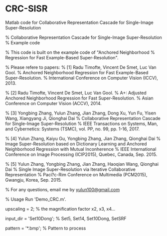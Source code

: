 # CRC-SISR
Matlab code for Collaborative Representation Cascade for Single-Image Super-Resolution

% Collaborative Representation Cascade for Single-Image Super-Resolution
% Example code

% This code is built on the example code of "Anchored Neighborhood
% Regression for Fast Example-Based Super-Resolution".

% Please refere to papers:
% [1] Radu Timofte, Vincent De Smet, Luc Van Gool.
% Anchored Neighborhood Regression for Fast Example-Based Super-Resolution.
% International Conference on Computer Vision (ICCV), 2013. 

% [2] Radu Timofte, Vincent De Smet, Luc Van Gool.
% A+: Adjusted Anchored Neighborhood Regression for Fast Super-Resolution.
% Asian Conference on Computer Vision (ACCV), 2014. 

% [3] Yongbing Zhang, Yulun Zhang, Jian Zhang, Dong Xu, Yun Fu, Yisen Wang, Xiangyang Ji, Qionghai Dai 
% Collaborative Representation Cascade for Single-Image Super-Resolution
% IEEE Transactions on Systems, Man, and Cybernetics: Systems (TSMC), vol. PP, no. 99, pp. 1-16, 2017.

% [4] Yulun Zhang, Kaiyu Gu, Yongbing Zhang, Jian Zhang, Qionghai Dai 
% Image Super-Resolution based on Dictionary Learning and Anchored Neighborhood Regression with Mutual Inconherence
% IEEE International Conference on Image Processing (ICIP2015), Quebec, Canada, Sep. 2015.

% [5] Yulun Zhang, Yongbing Zhang, Jian Zhang, Haoqian Wang, Qionghai Dai 
% Single Image Super-Resolution via Iterative Collaborative Representation
% Paci?c-Rim Conference on Multimedia (PCM2015), Gwangju, Korea, Sep. 2015.

% For any questions, email me by yulun100@gmail.com

% Usage
Run 'Demo_CRC.m'.

upscaling = 2;           % the magnification factor x2, x3, x4...

input_dir = 'Set10Dong'; % Set5, Set14, Set10Dong, SetSRF

pattern = '*.bmp';       % Pattern to process

